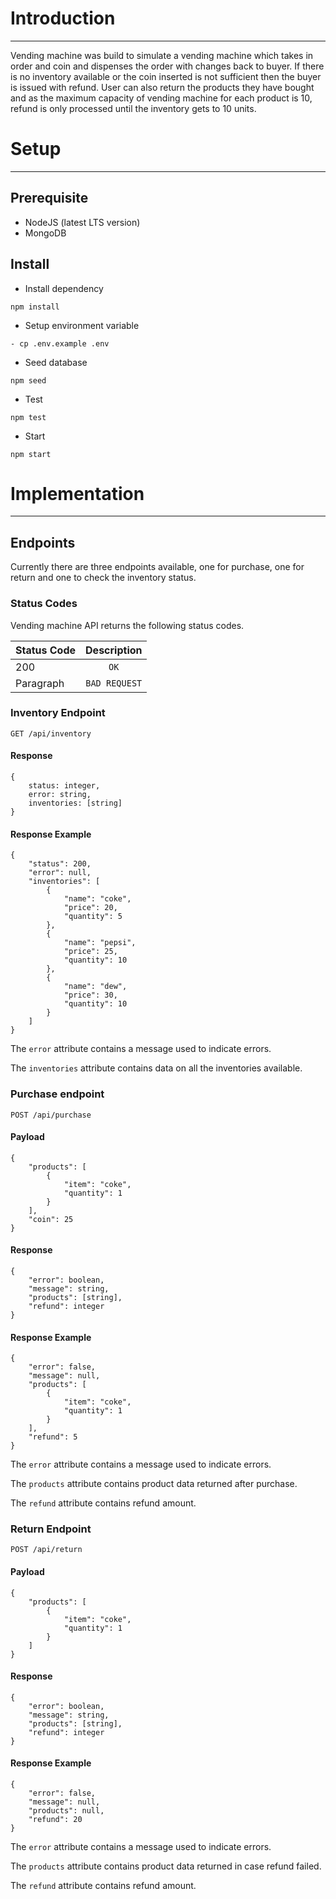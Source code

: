 # Introduction
---
Vending machine was build to simulate a vending machine which takes in order and coin and dispenses the order with changes back to buyer.
If there is no inventory available or the coin inserted is not sufficient then the buyer is issued with refund.
User can also return the products they have bought and as the maximum capacity of vending machine for each product is 10, refund is only processed until the inventory gets to 10 units.
# Setup
---
## Prerequisite
- NodeJS (latest LTS version)
- MongoDB

## Install 
- Install dependency
```
npm install
```
- Setup environment variable
```
- cp .env.example .env
```
- Seed database
```
npm seed
```
- Test
```
npm test
```
- Start
```
npm start
```

# Implementation
---
## Endpoints
Currently there are three endpoints available, one for purchase, one for return and one to check the inventory status.

### Status Codes
Vending machine API returns the following status codes.

| Status Code | Description   |
| :---        |    :----:     |
| 200         | `OK`          |
| Paragraph   | `BAD REQUEST` |

### Inventory Endpoint
`GET /api/inventory`
#### Response

```
{ 
    status: integer,
    error: string,
    inventories: [string] 
}
```
#### Response Example

```
{
    "status": 200,
    "error": null,
    "inventories": [
        {
            "name": "coke",
            "price": 20,
            "quantity": 5
        },
        {
            "name": "pepsi",
            "price": 25,
            "quantity": 10
        },
        {
            "name": "dew",
            "price": 30,
            "quantity": 10
        }
    ]
}
```
The `error` attribute contains a message used to indicate errors.

The `inventories` attribute contains data on all the inventories available.

### Purchase endpoint
`POST /api/purchase`

#### Payload

```
{
    "products": [
        {
            "item": "coke",
            "quantity": 1 
        }
    ],
    "coin": 25
}
```

#### Response

```
{
    "error": boolean,
    "message": string,
    "products": [string],
    "refund": integer
}
```
#### Response Example

```
{
    "error": false,
    "message": null,
    "products": [
        {
            "item": "coke",
            "quantity": 1
        }
    ],
    "refund": 5
}
```
The `error` attribute contains a message used to indicate errors.

The `products` attribute contains product data returned after purchase.

The `refund` attribute contains refund amount.

### Return Endpoint
`POST /api/return`

#### Payload

```
{
    "products": [
        {
            "item": "coke",
            "quantity": 1
        }
    ]
}
```

#### Response

```
{
    "error": boolean,
    "message": string,
    "products": [string],
    "refund": integer
}
```
#### Response Example

```
{
    "error": false,
    "message": null,
    "products": null,
    "refund": 20
}
```
The `error` attribute contains a message used to indicate errors.

The `products` attribute contains product data returned in case refund failed.

The `refund` attribute contains refund amount.


